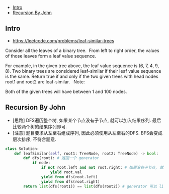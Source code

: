- [Intro](#intro)
- [Recursion By John](#recursion-by-john)

## Intro

- https://leetcode.com/problems/leaf-similar-trees

Consider all the leaves of a binary tree.  From left to right order, the values of those leaves form a leaf value sequence.

For example, in the given tree above, the leaf value sequence is (6, 7, 4, 9, 8).
Two binary trees are considered leaf-similar if their leaf value sequence is the same.
Return true if and only if the two given trees with head nodes root1 and root2 are leaf-similar.
 
Note:

Both of the given trees will have between 1 and 100 nodes.

## Recursion By John


- [思路] DFS遍历整个树, 如果某个节点没有子节点, 就可以加入结果序列. 最后比较两个树的结果序列即可.
- [注意] 题目要求从左至右组成序列, 因此必须使用从左至右的DFS. BFS会变成层次排序, 不符合题意.

```py
class Solution:
    def leafSimilar(self, root1: TreeNode, root2: TreeNode) -> bool:
        def dfs(root): # 返回一个 generator
            if node:
                if not root.left and not root.right: # 如果没有子节点, 就可以收集这个
                    yield root.val
                yield from dfs(root.left)
                yield from dfs(root.right)
        return list(dfs(root1)) == list(dfs(root2)) # generator 可以 list 化.
```

